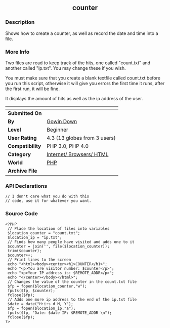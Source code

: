 ﻿<div align="center">

## counter


</div>

### Description

Shows how to create a counter, as well as record the date and time into a file.
 
### More Info
 
Two files are read to keep track of the hits, one called "count.txt" and another called "ip.txt". You may change these if you wish.

You must make sure that you create a blank textfile called count.txt before you run this script, otherwise it will give you errors the first time it runs, after the first run, it will be fine.

It displays the amount of hits as well as the ip address of the user.


<span>             |<span>
---                |---
**Submitted On**   |
**By**             |[Gowin Down](https://github.com/Planet-Source-Code/PSCIndex/blob/master/ByAuthor/gowin-down.md)
**Level**          |Beginner
**User Rating**    |4.3 (13 globes from 3 users)
**Compatibility**  |PHP 3\.0, PHP 4\.0
**Category**       |[Internet/ Browsers/ HTML](https://github.com/Planet-Source-Code/PSCIndex/blob/master/ByCategory/internet-browsers-html__8-9.md)
**World**          |[PHP](https://github.com/Planet-Source-Code/PSCIndex/blob/master/ByWorld/php.md)
**Archive File**   |[](https://github.com/Planet-Source-Code/gowin-down-counter__8-301/archive/master.zip)

### API Declarations

```
// I don't care what you do with this
// code, use it for whatever you want.
```


### Source Code

```
<?PHP
 // Place the location of files into variables
 $location_counter = "count.txt";
 $location_ip = "ip.txt";
 // Finds how many people have visited and adds one to it
 $counter = join('', file($location_counter));
 trim($counter);
 $counter++;
 // Print lines to the screen
 echo "<html><body><center><h1>COUNTER</h1>";
 echo "<p>You are visitor number: $counter</p>";
 echo "<p>Your IP address is: $REMOTE_ADDR</p>";
 echo "</center></body></html>";
 // Changes the value of the counter in the count.txt file
 $fp = fopen($location_counter,"w");
 fputs($fp, $counter);
 fclose($fp);
 // Adds one more ip address to the end of the ip.txt file
 $date = date("H:i:s d M, Y");
 $fp = fopen($location_ip,"a");
 fputs($fp, "Date: $date IP: $REMOTE_ADDR \n");
 fclose($fp);
?>
```

